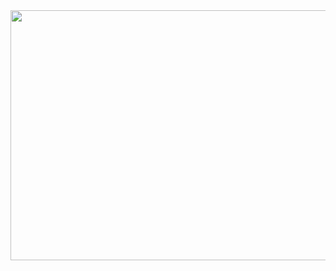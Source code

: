 <img style="width: 900px;height: 400px;" src="https://media.wired.com/photos/595496b98e8cc150fa8ec549/master/w_2560%2Cc_limit/Krehel_HomepageStill_021.jpg">
